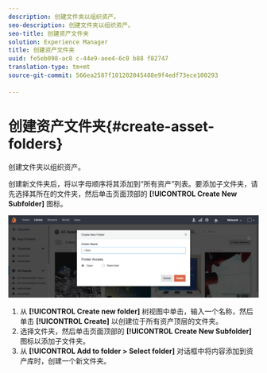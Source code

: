 ```yaml
---
description: 创建文件夹以组织资产。
seo-description: 创建文件夹以组织资产。
seo-title: 创建资产文件夹
solution: Experience Manager
title: 创建资产文件夹
uuid: fe5eb098-ac8 c-44e9-aee4-6c0 b88 f82747
translation-type: tm+mt
source-git-commit: 566ea2587f101202045488e9f4edf73ece100293

---
```



# 创建资产文件夹{#create-asset-folders}

创建文件夹以组织资产。

创建新文件夹后，将以字母顺序将其添加到“所有资产”列表。要添加子文件夹，请先选择其所在的文件夹，然后单击页面顶部的 **[!UICONTROL Create New Subfolder]** 图标。

![](assets/LibraryNewFolder-1024x338.png)

1. 从 **[!UICONTROL Create new folder]** 树视图中单击，输入一个名称，然后单击 **[!UICONTROL Create]** 以创建位于所有资产顶层的文件夹。
1. 选择文件夹，然后单击页面顶部的 **[!UICONTROL Create New Subfolder]** 图标以添加子文件夹。
1. 从 **[!UICONTROL Add to folder > Select folder]** 对话框中将内容添加到资产库时，创建一个新文件夹。
